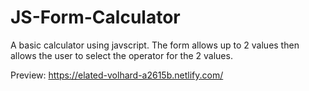 # JS-Form-Calculator
A basic calculator using javscript. The form allows up to 2 values then allows the user to select the operator for the 2 values.

Preview: https://elated-volhard-a2615b.netlify.com/
